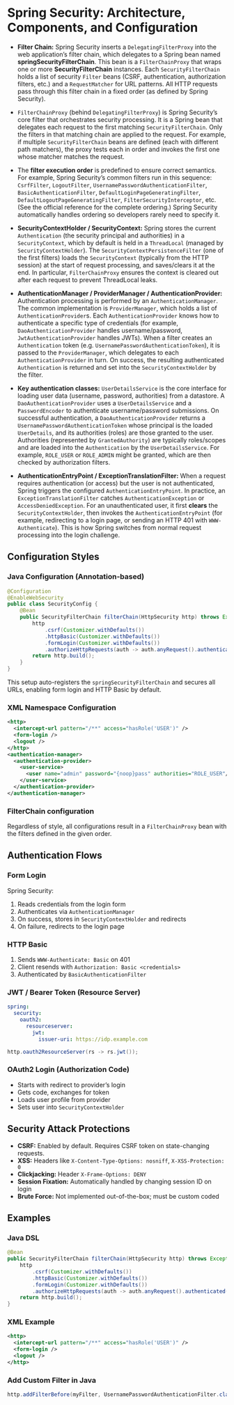 
# Spring Security: Architecture, Components, and Configuration

- **Filter Chain:** Spring Security inserts a `DelegatingFilterProxy` into the web application’s filter chain, which delegates to a Spring bean named **springSecurityFilterChain**. This bean is a `FilterChainProxy` that wraps one or more **SecurityFilterChain** instances. Each `SecurityFilterChain` holds a list of security `Filter` beans (CSRF, authentication, authorization filters, etc.) and a `RequestMatcher` for URL patterns. All HTTP requests pass through this filter chain in a fixed order (as defined by Spring Security).

- `FilterChainProxy` (behind `DelegatingFilterProxy`) is Spring Security’s core filter that orchestrates security processing. It is a Spring bean that delegates each request to the first matching `SecurityFilterChain`. Only the filters in that matching chain are applied to the request. For example, if multiple `SecurityFilterChain` beans are defined (each with different path matchers), the proxy tests each in order and invokes the first one whose matcher matches the request.

- The **filter execution order** is predefined to ensure correct semantics. For example, Spring Security’s common filters run in this sequence: `CsrfFilter`, `LogoutFilter`, `UsernamePasswordAuthenticationFilter`, `BasicAuthenticationFilter`, `DefaultLoginPageGeneratingFilter`, `DefaultLogoutPageGeneratingFilter`, `FilterSecurityInterceptor`, etc. (See the official reference for the complete ordering.) Spring Security automatically handles ordering so developers rarely need to specify it.

- **SecurityContextHolder / SecurityContext:** Spring stores the current `Authentication` (the security principal and authorities) in a `SecurityContext`, which by default is held in a `ThreadLocal` (managed by `SecurityContextHolder`). The `SecurityContextPersistenceFilter` (one of the first filters) loads the `SecurityContext` (typically from the HTTP session) at the start of request processing, and saves/clears it at the end. In particular, `FilterChainProxy` ensures the context is cleared out after each request to prevent ThreadLocal leaks.

- **AuthenticationManager / ProviderManager / AuthenticationProvider:** Authentication processing is performed by an `AuthenticationManager`. The common implementation is `ProviderManager`, which holds a list of `AuthenticationProvider`s. Each `AuthenticationProvider` knows how to authenticate a specific type of credentials (for example, `DaoAuthenticationProvider` handles username/password, `JwtAuthenticationProvider` handles JWTs). When a filter creates an `Authentication` token (e.g. `UsernamePasswordAuthenticationToken`), it is passed to the `ProviderManager`, which delegates to each `AuthenticationProvider` in turn. On success, the resulting authenticated `Authentication` is returned and set into the `SecurityContextHolder` by the filter.

- **Key authentication classes:** `UserDetailsService` is the core interface for loading user data (username, password, authorities) from a datastore. A `DaoAuthenticationProvider` uses a `UserDetailsService` and a `PasswordEncoder` to authenticate username/password submissions. On successful authentication, a `DaoAuthenticationProvider` returns a `UsernamePasswordAuthenticationToken` whose principal is the loaded `UserDetails`, and its authorities (roles) are those granted to the user. Authorities (represented by `GrantedAuthority`) are typically roles/scopes and are loaded into the `Authentication` by the `UserDetailsService`. For example, `ROLE_USER` or `ROLE_ADMIN` might be granted, which are then checked by authorization filters.

- **AuthenticationEntryPoint / ExceptionTranslationFilter:** When a request requires authentication (or access) but the user is not authenticated, Spring triggers the configured `AuthenticationEntryPoint`. In practice, an `ExceptionTranslationFilter` catches `AuthenticationException` or `AccessDeniedException`. For an unauthenticated user, it first **clears** the `SecurityContextHolder`, then invokes the `AuthenticationEntryPoint` (for example, redirecting to a login page, or sending an HTTP 401 with `WWW-Authenticate`). This is how Spring switches from normal request processing into the login challenge.

## Configuration Styles

### Java Configuration (Annotation-based)

```java
@Configuration
@EnableWebSecurity
public class SecurityConfig {
    @Bean
    public SecurityFilterChain filterChain(HttpSecurity http) throws Exception {
        http
            .csrf(Customizer.withDefaults())
            .httpBasic(Customizer.withDefaults())
            .formLogin(Customizer.withDefaults())
            .authorizeHttpRequests(auth -> auth.anyRequest().authenticated());
        return http.build();
    }
}
```

This setup auto-registers the `springSecurityFilterChain` and secures all URLs, enabling form login and HTTP Basic by default.

### XML Namespace Configuration

```xml
<http>
  <intercept-url pattern="/**" access="hasRole('USER')" />
  <form-login />
  <logout />
</http>
<authentication-manager>
  <authentication-provider>
    <user-service>
      <user name="admin" password="{noop}pass" authorities="ROLE_USER"/>
    </user-service>
  </authentication-provider>
</authentication-manager>
```

### FilterChain configuration

Regardless of style, all configurations result in a `FilterChainProxy` bean with the filters defined in the given order.

## Authentication Flows

### Form Login

Spring Security:
1. Reads credentials from the login form
2. Authenticates via `AuthenticationManager`
3. On success, stores in `SecurityContextHolder` and redirects
4. On failure, redirects to the login page

### HTTP Basic

1. Sends `WWW-Authenticate: Basic` on 401
2. Client resends with `Authorization: Basic <credentials>`
3. Authenticated by `BasicAuthenticationFilter`

### JWT / Bearer Token (Resource Server)

```yaml
spring:
  security:
    oauth2:
      resourceserver:
        jwt:
          issuer-uri: https://idp.example.com
```

```java
http.oauth2ResourceServer(rs -> rs.jwt());
```

### OAuth2 Login (Authorization Code)

- Starts with redirect to provider’s login
- Gets code, exchanges for token
- Loads user profile from provider
- Sets user into `SecurityContextHolder`

## Security Attack Protections

- **CSRF:** Enabled by default. Requires CSRF token on state-changing requests.
- **XSS:** Headers like `X-Content-Type-Options: nosniff`, `X-XSS-Protection: 0`
- **Clickjacking:** Header `X-Frame-Options: DENY`
- **Session Fixation:** Automatically handled by changing session ID on login
- **Brute Force:** Not implemented out-of-the-box; must be custom coded

## Examples

### Java DSL

```java
@Bean
public SecurityFilterChain filterChain(HttpSecurity http) throws Exception {
    http
        .csrf(Customizer.withDefaults())
        .httpBasic(Customizer.withDefaults())
        .formLogin(Customizer.withDefaults())
        .authorizeHttpRequests(auth -> auth.anyRequest().authenticated());
    return http.build();
}
```

### XML Example

```xml
<http>
  <intercept-url pattern="/**" access="hasRole('USER')" />
  <form-login />
  <logout />
</http>
```

### Add Custom Filter in Java

```java
http.addFilterBefore(myFilter, UsernamePasswordAuthenticationFilter.class);
```
